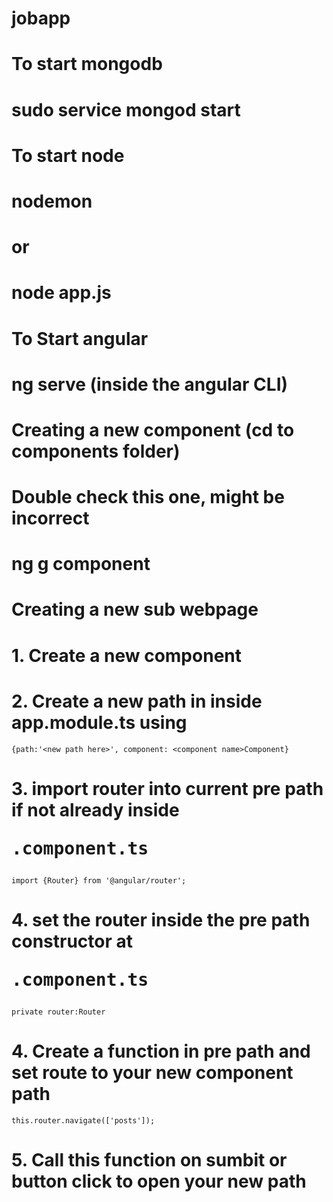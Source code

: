 # jobapp
#
# To start mongodb
# sudo service mongod start

# To start node
# nodemon
# or
# node app.js

# To Start angular
# ng serve (inside the angular CLI)

# Creating a new component (cd to components folder)
# Double check this one, might be incorrect
# ng g component <component name> 

# Creating a new sub webpage
# 1. Create a new component
# 2. Create a new path in inside app.module.ts using
    {path:'<new path here>', component: <component name>Component}
# 3. import router into current pre path if not already inside <pre path>.component.ts
    import {Router} from '@angular/router';
# 4. set the router inside the pre path constructor at <pre path>.component.ts
    private router:Router
# 4. Create a function in pre path and set route to your new component path
    this.router.navigate(['posts']);
# 5. Call this function on sumbit or button click to open your new path


